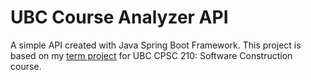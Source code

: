 # UBC Course Analyzer API

A simple API created with Java Spring Boot Framework. This project is based on my 
[term project](https://github.com/mertbarutcuoglu/UBC-Course-Analyzer-Desktop-Application) for 
UBC CPSC 210: Software Construction course. 